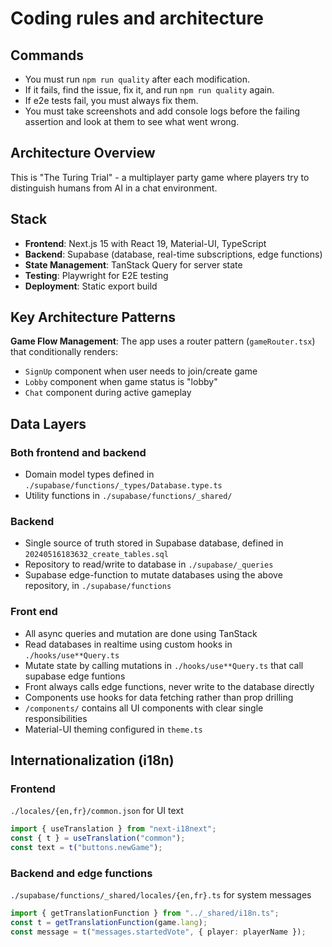 # Coding rules and architecture

## Commands

- You must run `npm run quality` after each modification.
- If it fails, find the issue, fix it, and run `npm run quality` again.
- If e2e tests fail, you must always fix them.
- You must take screenshots and add console logs before the failing assertion and look at them to see what went wrong.

## Architecture Overview

This is "The Turing Trial" - a multiplayer party game where players try to distinguish humans from AI in a chat environment.

## Stack

- **Frontend**: Next.js 15 with React 19, Material-UI, TypeScript
- **Backend**: Supabase (database, real-time subscriptions, edge functions)
- **State Management**: TanStack Query for server state
- **Testing**: Playwright for E2E testing
- **Deployment**: Static export build

## Key Architecture Patterns

**Game Flow Management**: The app uses a router pattern (`gameRouter.tsx`) that conditionally renders:

- `SignUp` component when user needs to join/create game
- `Lobby` component when game status is "lobby"
- `Chat` component during active gameplay

## Data Layers

### Both frontend and backend

- Domain model types defined in `./supabase/functions/_types/Database.type.ts`
- Utility functions in `./supabase/functions/_shared/`

### Backend

- Single source of truth stored in Supabase database, defined in `20240516183632_create_tables.sql`
- Repository to read/write to database in `./supabase/_queries`
- Supabase edge-function to mutate databases using the above repository, in `./supabase/functions`

### Front end

- All async queries and mutation are done using TanStack
- Read databases in realtime using custom hooks in `./hooks/use**Query.ts`
- Mutate state by calling mutations in `./hooks/use**Query.ts` that call supabase edge funtions
- Front always calls edge functions, never write to the database directly
- Components use hooks for data fetching rather than prop drilling
- `/components/` contains all UI components with clear single responsibilities
- Material-UI theming configured in `theme.ts`

## Internationalization (i18n)

### Frontend

`./locales/{en,fr}/common.json` for UI text

```typescript
import { useTranslation } from "next-i18next";
const { t } = useTranslation("common");
const text = t("buttons.newGame");
```

### Backend and edge functions

`./supabase/functions/_shared/locales/{en,fr}.ts` for system messages

```typescript
import { getTranslationFunction } from "../_shared/i18n.ts";
const t = getTranslationFunction(game.lang);
const message = t("messages.startedVote", { player: playerName });
```
